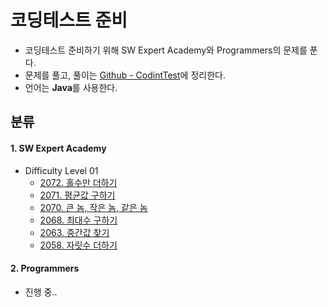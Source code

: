 # 코딩테스트 준비
+ 코딩테스트 준비하기 위해 SW Expert Academy와 Programmers의 문제를 푼다.
+ 문제를 풀고, 풀이는 [Github - CodintTest](https://github.com/MIN-04/CodingTest "Github - CodintTest")에 정리한다.
+ 언어는 **Java**를 사용한다.

## 분류
#### 1. SW Expert Academy
+ Difficulty Level 01
  - [2072. 홀수만 더하기](https://github.com/MIN-04/CodingTest/blob/master/SW_Expert_Academy/DLevel01/no2072.java "2072. 홀수만 더하기")
  - [2071. 평균값 구하기](https://github.com/MIN-04/CodingTest/blob/master/SW_Expert_Academy/DLevel01/no2071.java "2071. 평균값 구하기")
  - [2070. 큰 놈, 작은 놈, 같은 놈](https://github.com/MIN-04/CodingTest/blob/master/SW_Expert_Academy/DLevel01/no2070.java "2070. 큰 놈, 작은 놈, 같은 놈")
  - [2068. 최대수 구하기](https://github.com/MIN-04/CodingTest/blob/master/SW_Expert_Academy/DLevel01/no2068.java "2068. 최대수 구하기")
  - [2063. 중간값 찾기](https://github.com/MIN-04/CodingTest/blob/master/SW_Expert_Academy/DLevel01/no2063.java "2063. 중간값 찾기")
  - [2058. 자릿수 더하기](https://github.com/MIN-04/CodingTest/blob/master/SW_Expert_Academy/DLevel01/no2058.java "2058. 자릿수 더하기")  
  
#### 2. Programmers

- 진행 중..
